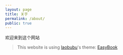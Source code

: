 ```yaml
---
layout: page
title: 关于
permalink: /about/
public: true
---
```


欢迎来到这个网站

> This website is using [laobubu](http://laobubu.net)'s theme: [EasyBook](https://github.com/laobubu/jekyll-theme-EasyBook)

